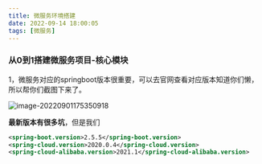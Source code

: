 ```yaml
---
title: 微服务环境搭建
date: 2022-09-14 18:00:05
tags: [微服务]
---
```

### 从0到1搭建微服务项目-核心模块

1，微服务对应的springboot版本很重要，可以去官网查看对应版本知道你们懒，所以帮你们截图下来了。

![image-20220901175350918](C:\Users\dell\AppData\Roaming\Typora\typora-user-images\image-20220901175350918.png)

  **最新版本有很多坑**，但是我们

```xml
<spring-boot.version>2.5.5</spring-boot.version>
<spring-cloud.version>2020.0.4</spring-cloud.version>
<spring-cloud-alibaba.version>2021.1</spring-cloud-alibaba.version>
```
